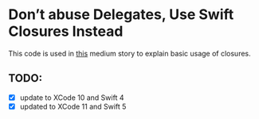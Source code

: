 # Don’t abuse Delegates, Use Swift Closures Instead

This code is used in [this](https://medium.com/@dmlebron/using-swift-closures-as-an-alternative-to-delegates-5c3c1a7f45d6) medium story to explain basic usage of closures.

## TODO: 
- [x] update to XCode 10 and Swift 4
- [x] updated to XCode 11 and Swift 5 
